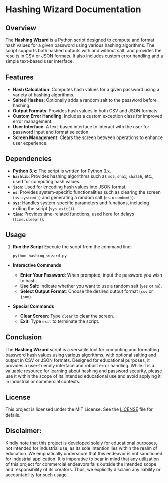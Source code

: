 # Hashing Wizard Documentation

## Overview
The **Hashing Wizard** is a Python script designed to compute and format hash values for a given password using various hashing algorithms. The script supports both hashed outputs with and without salt, and provides the results in CSV or JSON formats. It also includes custom error handling and a simple text-based user interface.

## Features
- **Hash Calculation**: Computes hash values for a given password using a variety of hashing algorithms.
- **Salted Hashes**: Optionally adds a random salt to the password before hashing.
- **Output Formats**: Provides hash values in both CSV and JSON formats.
- **Custom Error Handling**: Includes a custom exception class for improved error management.
- **User Interface**: A text-based interface to interact with the user for password input and format selection.
- **Screen Management**: Clears the screen between operations to enhance user experience.

## Dependencies
- **Python 3.x**: The script is written for Python 3.x.
- **`hashlib`**: Provides hashing algorithms such as `md5`, `sha1`, `sha256`, etc., used for computing hash values.
- **`json`**: Used for encoding hash values into JSON format.
- **`os`**: Provides system-specific functionalities such as clearing the screen (`os.system()`) and generating a random salt (`os.urandom()`).
- **`sys`**: Handles system-specific parameters and functions, including exiting the script (`sys.exit()`).
- **`time`**: Provides time-related functions, used here for delays (`time.sleep()`).

## Usage
1. **Run the Script**
   Execute the script from the command line:

   ```
   python hashing_wizard.py
   ```

- **Interactive Commands**
   - **Enter Your Password**: When prompted, input the password you wish to hash.
   - **Use Salt**: Indicate whether you want to use a random salt (`yes` or `no`).
   - **Select Output Format**: Choose the desired output format (`csv` or `json`).

- **Special Commands**
   - **Clear Screen**: Type `clear` to clear the screen.
   - **Exit**: Type `exit` to terminate the script.

## Conclusion
The **Hashing Wizard** script is a versatile tool for computing and formatting password hash values using various algorithms, with optional salting and output in CSV or JSON formats. Designed for educational purposes, it provides a user-friendly interface and robust error handling. While it is a valuable resource for learning about hashing and password security, please use it within the scope of its intended educational use and avoid applying it in industrial or commercial contexts.

## **License**
This project is licensed under the MIT License. See the [LICENSE](LICENSE) file for details.

## **Disclaimer:**
Kindly note that this project is developed solely for educational purposes, not intended for industrial use, as its sole intention lies within the realm of education. We emphatically underscore that this endeavor is not sanctioned for industrial application. It is imperative to bear in mind that any utilization of this project for commercial endeavors falls outside the intended scope and responsibility of its creators. Thus, we explicitly disclaim any liability or accountability for such usage.